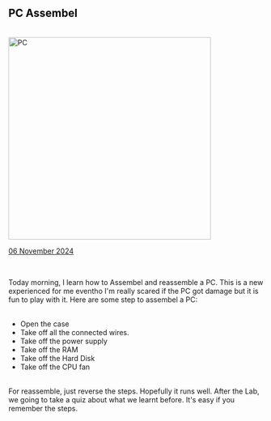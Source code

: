 <html>
  <body>
    <!--Contents-->
                    <div class="middle-container">
                        <div id="content1" class="alice">
                            <h2 id="Title" style="color: black;">PC Assembel</h2><br>
                            <img src="UTM/Class/Technology and Information System/PC Assembel/PC Assemble.jpg" width="400px" alt="PC"> <br>
                                <p><u>06 November 2024</u><br>
                                    <div id="content2">
                                        <br><p>Today morning, I learn how to Assembel and reassemble a PC. This is a new experienced for me
                                            eventho I'm really scared if the PC got damage but it is fun to play with it. Here are some step to assembel a PC:
                                            <ul id="steps">
                                                <br><li>Open the case</li>
                                                <li>Take off all the connected wires.</li>
                                                <li>Take off the power supply</li>
                                                <li>Take off the RAM</li>
                                                <li>Take off the Hard Disk</li>
                                                <li>Take off the CPU fan</li>
                                            </ul><br>
                                            For reassemble, just reverse the steps. Hopefully it runs well.
                                            After the Lab, we going to take a quiz about what we learnt before. It's easy if you remember the steps.
                                        </p>
                                    </div>
                                </p>
  </body>
</html>

